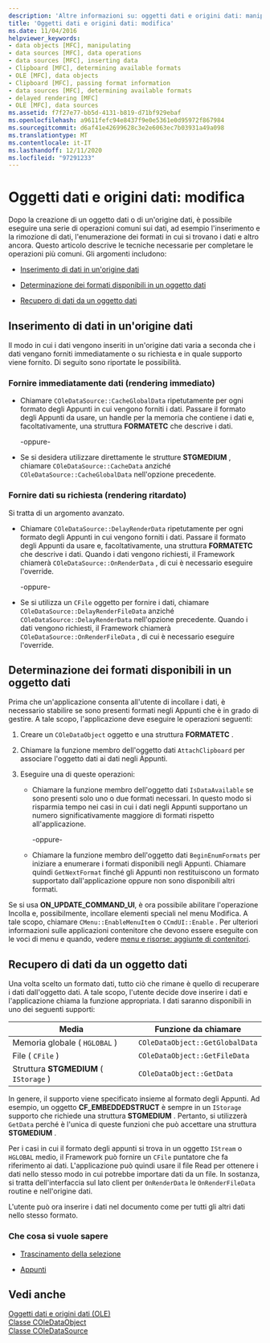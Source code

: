 ```yaml
---
description: 'Altre informazioni su: oggetti dati e origini dati: manipolazione'
title: 'Oggetti dati e origini dati: modifica'
ms.date: 11/04/2016
helpviewer_keywords:
- data objects [MFC], manipulating
- data sources [MFC], data operations
- data sources [MFC], inserting data
- Clipboard [MFC], determining available formats
- OLE [MFC], data objects
- Clipboard [MFC], passing format information
- data sources [MFC], determining available formats
- delayed rendering [MFC]
- OLE [MFC], data sources
ms.assetid: f7f27e77-bb5d-4131-b819-d71bf929ebaf
ms.openlocfilehash: a9611fefc94e8437f9e0e5361e0d95972f867984
ms.sourcegitcommit: d6af41e42699628c3e2e6063ec7b03931a49a098
ms.translationtype: MT
ms.contentlocale: it-IT
ms.lasthandoff: 12/11/2020
ms.locfileid: "97291233"
---
```

# <a name="data-objects-and-data-sources-manipulation"></a>Oggetti dati e origini dati: modifica

Dopo la creazione di un oggetto dati o di un'origine dati, è possibile eseguire una serie di operazioni comuni sui dati, ad esempio l'inserimento e la rimozione di dati, l'enumerazione dei formati in cui si trovano i dati e altro ancora. Questo articolo descrive le tecniche necessarie per completare le operazioni più comuni. Gli argomenti includono:

- [Inserimento di dati in un'origine dati](#_core_inserting_data_into_a_data_source)

- [Determinazione dei formati disponibili in un oggetto dati](#_core_determining_the_formats_available_in_a_data_object)

- [Recupero di dati da un oggetto dati](#_core_retrieving_data_from_a_data_object)

## <a name="inserting-data-into-a-data-source"></a><a name="_core_inserting_data_into_a_data_source"></a> Inserimento di dati in un'origine dati

Il modo in cui i dati vengono inseriti in un'origine dati varia a seconda che i dati vengano forniti immediatamente o su richiesta e in quale supporto viene fornito. Di seguito sono riportate le possibilità.

### <a name="supplying-data-immediately-immediate-rendering"></a>Fornire immediatamente dati (rendering immediato)

- Chiamare `COleDataSource::CacheGlobalData` ripetutamente per ogni formato degli Appunti in cui vengono forniti i dati. Passare il formato degli Appunti da usare, un handle per la memoria che contiene i dati e, facoltativamente, una struttura **FORMATETC** che descrive i dati.

     -oppure-

- Se si desidera utilizzare direttamente le strutture **STGMEDIUM** , chiamare `COleDataSource::CacheData` anziché `COleDataSource::CacheGlobalData` nell'opzione precedente.

### <a name="supplying-data-on-demand-delayed-rendering"></a>Fornire dati su richiesta (rendering ritardato)

Si tratta di un argomento avanzato.

- Chiamare `COleDataSource::DelayRenderData` ripetutamente per ogni formato degli Appunti in cui vengono forniti i dati. Passare il formato degli Appunti da usare e, facoltativamente, una struttura **FORMATETC** che descrive i dati. Quando i dati vengono richiesti, il Framework chiamerà `COleDataSource::OnRenderData` , di cui è necessario eseguire l'override.

     -oppure-

- Se si utilizza un `CFile` oggetto per fornire i dati, chiamare `COleDataSource::DelayRenderFileData` anziché `COleDataSource::DelayRenderData` nell'opzione precedente. Quando i dati vengono richiesti, il Framework chiamerà `COleDataSource::OnRenderFileData` , di cui è necessario eseguire l'override.

## <a name="determining-the-formats-available-in-a-data-object"></a><a name="_core_determining_the_formats_available_in_a_data_object"></a> Determinazione dei formati disponibili in un oggetto dati

Prima che un'applicazione consenta all'utente di incollare i dati, è necessario stabilire se sono presenti formati negli Appunti che è in grado di gestire. A tale scopo, l'applicazione deve eseguire le operazioni seguenti:

1. Creare un `COleDataObject` oggetto e una struttura **FORMATETC** .

1. Chiamare la funzione membro dell'oggetto dati `AttachClipboard` per associare l'oggetto dati ai dati negli Appunti.

1. Eseguire una di queste operazioni:

   - Chiamare la funzione membro dell'oggetto dati `IsDataAvailable` se sono presenti solo uno o due formati necessari. In questo modo si risparmia tempo nei casi in cui i dati negli Appunti supportano un numero significativamente maggiore di formati rispetto all'applicazione.

     \-oppure-

   - Chiamare la funzione membro dell'oggetto dati `BeginEnumFormats` per iniziare a enumerare i formati disponibili negli Appunti. Chiamare quindi `GetNextFormat` finché gli Appunti non restituiscono un formato supportato dall'applicazione oppure non sono disponibili altri formati.

Se si usa **ON_UPDATE_COMMAND_UI**, è ora possibile abilitare l'operazione Incolla e, possibilmente, incollare elementi speciali nel menu Modifica. A tale scopo, chiamare `CMenu::EnableMenuItem` o `CCmdUI::Enable` . Per ulteriori informazioni sulle applicazioni contenitore che devono essere eseguite con le voci di menu e quando, vedere [menu e risorse: aggiunte di contenitori](menus-and-resources-container-additions.md).

## <a name="retrieving-data-from-a-data-object"></a><a name="_core_retrieving_data_from_a_data_object"></a> Recupero di dati da un oggetto dati

Una volta scelto un formato dati, tutto ciò che rimane è quello di recuperare i dati dall'oggetto dati. A tale scopo, l'utente decide dove inserire i dati e l'applicazione chiama la funzione appropriata. I dati saranno disponibili in uno dei seguenti supporti:

|Media|Funzione da chiamare|
|------------|----------------------|
|Memoria globale ( `HGLOBAL` )|`COleDataObject::GetGlobalData`|
|File ( `CFile` )|`COleDataObject::GetFileData`|
|Struttura **STGMEDIUM** ( `IStorage` )|`COleDataObject::GetData`|

In genere, il supporto viene specificato insieme al formato degli Appunti. Ad esempio, un oggetto **CF_EMBEDDEDSTRUCT** è sempre in un `IStorage` supporto che richiede una struttura **STGMEDIUM** . Pertanto, si utilizzerà `GetData` perché è l'unica di queste funzioni che può accettare una struttura **STGMEDIUM** .

Per i casi in cui il formato degli appunti si trova in un oggetto `IStream` o `HGLOBAL` medio, il Framework può fornire un `CFile` puntatore che fa riferimento ai dati. L'applicazione può quindi usare il file Read per ottenere i dati nello stesso modo in cui potrebbe importare dati da un file. In sostanza, si tratta dell'interfaccia sul lato client per `OnRenderData` le `OnRenderFileData` routine e nell'origine dati.

L'utente può ora inserire i dati nel documento come per tutti gli altri dati nello stesso formato.

### <a name="what-do-you-want-to-know-more-about"></a>Che cosa si vuole sapere

- [Trascinamento della selezione](drag-and-drop-ole.md)

- [Appunti](clipboard.md)

## <a name="see-also"></a>Vedi anche

[Oggetti dati e origini dati (OLE)](data-objects-and-data-sources-ole.md)<br/>
[Classe COleDataObject](reference/coledataobject-class.md)<br/>
[Classe COleDataSource](reference/coledatasource-class.md)
